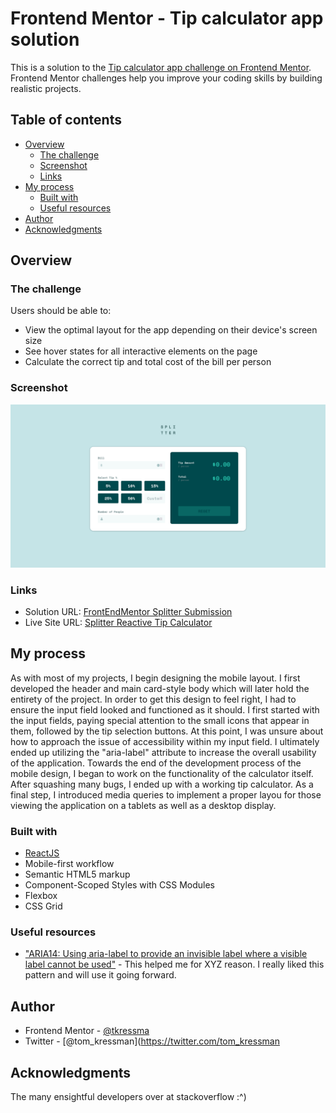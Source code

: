 # Frontend Mentor - Tip calculator app solution

This is a solution to the [Tip calculator app challenge on Frontend Mentor](https://www.frontendmentor.io/challenges/tip-calculator-app-ugJNGbJUX). Frontend Mentor challenges help you improve your coding skills by building realistic projects.

## Table of contents

- [Overview](#overview)
  - [The challenge](#the-challenge)
  - [Screenshot](#screenshot)
  - [Links](#links)
- [My process](#my-process)
  - [Built with](#built-with)
  - [Useful resources](#useful-resources)
- [Author](#author)
- [Acknowledgments](#acknowledgments)

## Overview

### The challenge

Users should be able to:

- View the optimal layout for the app depending on their device's screen size
- See hover states for all interactive elements on the page
- Calculate the correct tip and total cost of the bill per person

### Screenshot

![plot](./splitter-screenshot-desktop.png)

### Links

- Solution URL: [FrontEndMentor Splitter Submission](https://your-solution-url.com)
- Live Site URL: [Splitter Reactive Tip Calculator](https://splitter-reactive-tip-calculator.netlify.app/)

## My process

As with most of my projects, I begin designing the mobile layout. I first developed the header and main card-style body which will later hold the entirety of the project. In order to get this design to feel right, I had to ensure the input field looked and functioned as it should. I first started with the input fields, paying special attention to the small icons that appear in them, followed by the tip selection buttons. At this point, I was unsure about how to approach the issue of accessibility within my input field. I ultimately ended up utilizing the "aria-label" attribute to increase the overall usability of the application. Towards the end of the development process of the mobile design, I began to work on the functionality of the calculator itself. After squashing many bugs, I ended up with a working tip calculator. As a final step, I introduced media queries to implement a proper layou for those viewing the application on a tablets as well as a desktop display.

### Built with

- [ReactJS](https://reactjs.org/)
- Mobile-first workflow
- Semantic HTML5 markup
- Component-Scoped Styles with CSS Modules
- Flexbox
- CSS Grid

### Useful resources

- ["ARIA14: Using aria-label to provide an invisible label where a visible label cannot be used"](https://www.https://www.w3.org/TR/WCAG20-TECHS/ARIA14.html.com) - This helped me for XYZ reason. I really liked this pattern and will use it going forward.

## Author

- Frontend Mentor - [@tkressma](https://www.frontendmentor.io/profile/tkressma)
- Twitter - [@tom_kressman](https://twitter.com/tom_kressman

## Acknowledgments

The many ensightful developers over at stackoverflow :^)
